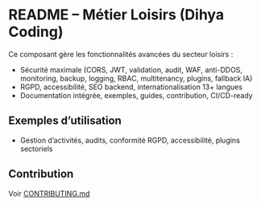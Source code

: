 # README – Métier Loisirs (Dihya Coding)

Ce composant gère les fonctionnalités avancées du secteur loisirs :
- Sécurité maximale (CORS, JWT, validation, audit, WAF, anti-DDOS, monitoring, backup, logging, RBAC, multitenancy, plugins, fallback IA)
- RGPD, accessibilité, SEO backend, internationalisation 13+ langues
- Documentation intégrée, exemples, guides, contribution, CI/CD-ready

## Exemples d’utilisation
- Gestion d’activités, audits, conformité RGPD, accessibilité, plugins sectoriels

## Contribution
Voir [CONTRIBUTING.md](../../../../CONTRIBUTING.md)
